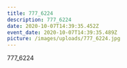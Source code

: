 ```yaml
---
title: 777_6224
description: 777_6224
date: 2020-10-07T14:39:35.452Z
event_date: 2020-10-07T14:39:35.489Z
picture: /images/uploads/777_6224.jpg
---
```

777_6224